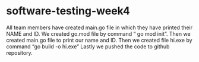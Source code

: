 ﻿# software-testing-week4
All team members have created main.go file in which they have printed their NAME and ID. 
We  created  go.mod file by command  “ go mod init”.
Then we created main.go file to print our name and ID. 
Then we created  file hi.exe by command “go build -o hi.exe”
Lastly we pushed the code to github repository. 
